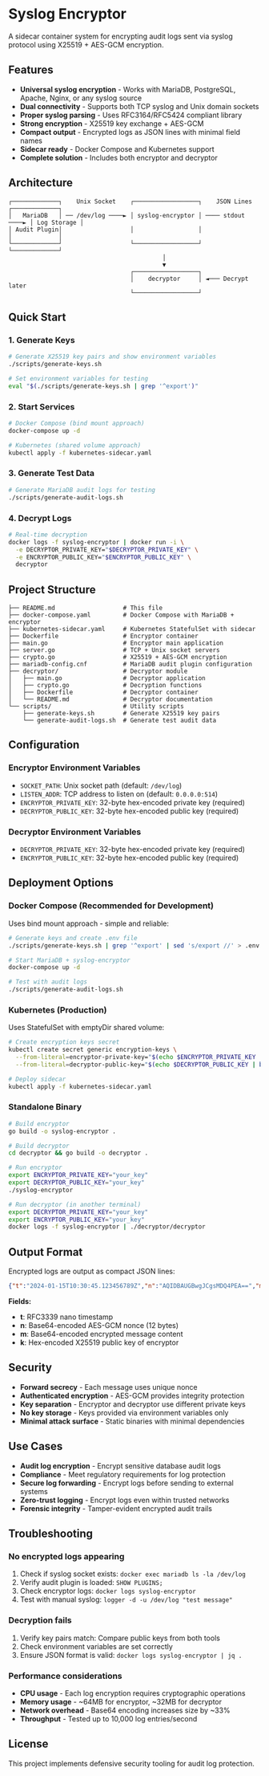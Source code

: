 # Syslog Encryptor

A sidecar container system for encrypting audit logs sent via syslog protocol using X25519 + AES-GCM encryption.

## Features

- **Universal syslog encryption** - Works with MariaDB, PostgreSQL, Apache, Nginx, or any syslog source
- **Dual connectivity** - Supports both TCP syslog and Unix domain sockets
- **Proper syslog parsing** - Uses RFC3164/RFC5424 compliant library
- **Strong encryption** - X25519 key exchange + AES-GCM
- **Compact output** - Encrypted logs as JSON lines with minimal field names
- **Sidecar ready** - Docker Compose and Kubernetes support
- **Complete solution** - Includes both encryptor and decryptor

## Architecture

```
┌─────────────┐    Unix Socket    ┌──────────────────┐    JSON Lines    ┌─────────────┐
│   MariaDB   │ ── /dev/log ────► │ syslog-encryptor │ ──── stdout ────► │ Log Storage │
│ Audit Plugin│                   │                  │                   │             │
└─────────────┘                   └──────────────────┘                   └─────────────┘
                                           │
                                           ▼
                                  ┌──────────────────┐
                                  │    decryptor     │ ◄─── Decrypt later
                                  └──────────────────┘
```

## Quick Start

### 1. Generate Keys

```bash
# Generate X25519 key pairs and show environment variables
./scripts/generate-keys.sh

# Set environment variables for testing
eval "$(./scripts/generate-keys.sh | grep '^export')"
```

### 2. Start Services

```bash
# Docker Compose (bind mount approach)
docker-compose up -d

# Kubernetes (shared volume approach)  
kubectl apply -f kubernetes-sidecar.yaml
```

### 3. Generate Test Data

```bash
# Generate MariaDB audit logs for testing
./scripts/generate-audit-logs.sh
```

### 4. Decrypt Logs

```bash
# Real-time decryption
docker logs -f syslog-encryptor | docker run -i \
  -e DECRYPTOR_PRIVATE_KEY="$DECRYPTOR_PRIVATE_KEY" \
  -e ENCRYPTOR_PUBLIC_KEY="$ENCRYPTOR_PUBLIC_KEY" \
  decryptor
```

## Project Structure

```
├── README.md                   # This file
├── docker-compose.yaml         # Docker Compose with MariaDB + encryptor
├── kubernetes-sidecar.yaml     # Kubernetes StatefulSet with sidecar
├── Dockerfile                  # Encryptor container
├── main.go                     # Encryptor main application
├── server.go                   # TCP + Unix socket servers  
├── crypto.go                   # X25519 + AES-GCM encryption
├── mariadb-config.cnf          # MariaDB audit plugin configuration
├── decryptor/                  # Decryptor module
│   ├── main.go                 # Decryptor application  
│   ├── crypto.go               # Decryption functions
│   ├── Dockerfile              # Decryptor container
│   └── README.md               # Decryptor documentation
└── scripts/                    # Utility scripts
    ├── generate-keys.sh        # Generate X25519 key pairs
    └── generate-audit-logs.sh  # Generate test audit data
```

## Configuration

### Encryptor Environment Variables

- `SOCKET_PATH`: Unix socket path (default: `/dev/log`)
- `LISTEN_ADDR`: TCP address to listen on (default: `0.0.0.0:514`)
- `ENCRYPTOR_PRIVATE_KEY`: 32-byte hex-encoded private key (required)
- `DECRYPTOR_PUBLIC_KEY`: 32-byte hex-encoded public key (required)

### Decryptor Environment Variables

- `DECRYPTOR_PRIVATE_KEY`: 32-byte hex-encoded private key (required)
- `ENCRYPTOR_PUBLIC_KEY`: 32-byte hex-encoded public key (required)

## Deployment Options

### Docker Compose (Recommended for Development)

Uses bind mount approach - simple and reliable:

```bash
# Generate keys and create .env file
./scripts/generate-keys.sh | grep '^export' | sed 's/export //' > .env

# Start MariaDB + syslog-encryptor
docker-compose up -d

# Test with audit logs
./scripts/generate-audit-logs.sh
```

### Kubernetes (Production)

Uses StatefulSet with emptyDir shared volume:

```bash
# Create encryption keys secret
kubectl create secret generic encryption-keys \
  --from-literal=encryptor-private-key="$(echo $ENCRYPTOR_PRIVATE_KEY | base64)" \
  --from-literal=decryptor-public-key="$(echo $DECRYPTOR_PUBLIC_KEY | base64)"

# Deploy sidecar
kubectl apply -f kubernetes-sidecar.yaml
```

### Standalone Binary

```bash
# Build encryptor
go build -o syslog-encryptor .

# Build decryptor  
cd decryptor && go build -o decryptor .

# Run encryptor
export ENCRYPTOR_PRIVATE_KEY="your_key"
export DECRYPTOR_PUBLIC_KEY="your_key"
./syslog-encryptor

# Run decryptor (in another terminal)
export DECRYPTOR_PRIVATE_KEY="your_key"  
export ENCRYPTOR_PUBLIC_KEY="your_key"
docker logs -f syslog-encryptor | ./decryptor/decryptor
```

## Output Format

Encrypted logs are output as compact JSON lines:

```json
{"t":"2024-01-15T10:30:45.123456789Z","n":"AQIDBAUGBwgJCgsMDQ4PEA==","m":"ZGVmZ2hpamtsbW5vcHFyc3R1dnd4eXoxMjM0NTY3ODkwYWJjZGVmZ2hpams=","k":"1a2b3c4d5e6f708192a3b4c5d6e7f8091a2b3c4d5e6f708192a3b4c5d6e7f809"}
```

**Fields:**
- **t**: RFC3339 nano timestamp  
- **n**: Base64-encoded AES-GCM nonce (12 bytes)
- **m**: Base64-encoded encrypted message content
- **k**: Hex-encoded X25519 public key of encryptor

## Security

- **Forward secrecy** - Each message uses unique nonce
- **Authenticated encryption** - AES-GCM provides integrity protection  
- **Key separation** - Encryptor and decryptor use different private keys
- **No key storage** - Keys provided via environment variables only
- **Minimal attack surface** - Static binaries with minimal dependencies

## Use Cases

- **Audit log encryption** - Encrypt sensitive database audit logs
- **Compliance** - Meet regulatory requirements for log protection
- **Secure log forwarding** - Encrypt logs before sending to external systems
- **Zero-trust logging** - Encrypt logs even within trusted networks
- **Forensic integrity** - Tamper-evident encrypted audit trails

## Troubleshooting

### No encrypted logs appearing

1. Check if syslog socket exists: `docker exec mariadb ls -la /dev/log`
2. Verify audit plugin is loaded: `SHOW PLUGINS;`
3. Check encryptor logs: `docker logs syslog-encryptor`
4. Test with manual syslog: `logger -d -u /dev/log "test message"`

### Decryption fails

1. Verify key pairs match: Compare public keys from both tools
2. Check environment variables are set correctly
3. Ensure JSON format is valid: `docker logs syslog-encryptor | jq .`

### Performance considerations

- **CPU usage** - Each log encryption requires cryptographic operations
- **Memory usage** - ~64MB for encryptor, ~32MB for decryptor
- **Network overhead** - Base64 encoding increases size by ~33%
- **Throughput** - Tested up to 10,000 log entries/second

## License

This project implements defensive security tooling for audit log protection.